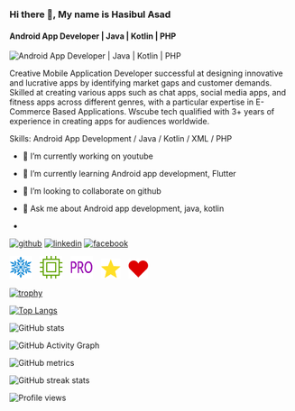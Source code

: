 


### Hi there 👋, My name is Hasibul Asad
#### Android App Developer | Java | Kotlin | PHP
![Android App Developer | Java | Kotlin | PHP](https://scontent.fdac139-1.fna.fbcdn.net/v/t39.30808-6/361629716_1025004175579766_5940303769646368039_n.jpg?_nc_cat=105&cb=99be929b-59f725be&ccb=1-7&_nc_sid=e3f864&_nc_ohc=HkifaJQ5CbMAX8UCTjy&_nc_ht=scontent.fdac139-1.fna&oh=00_AfDZdDb75rIFakbtwe7M30xRig0vS2o8_nd_yeaBSzzmew&oe=64C605CC)

Creative Mobile Application Developer successful at designing innovative and lucrative apps by identifying market gaps and customer demands. Skilled at creating various apps such as chat apps, social media apps, and fitness apps across different genres, with a particular expertise in E-Commerce Based Applications. Wscube tech qualified with 3+ years of experience in creating apps for audiences worldwide.

Skills: Android App Development / Java / Kotlin / XML / PHP

- 🔭 I’m currently working on youtube 
- 🌱 I’m currently learning Android app development, Flutter 
- 👯 I’m looking to collaborate on github 
- 💬 Ask me about Android app development, java, kotlin

- 
[<img src='https://cdn.jsdelivr.net/npm/simple-icons@3.0.1/icons/github.svg' alt='github' height='40'>](https://github.com/HasibulAsad)  [<img src='https://cdn.jsdelivr.net/npm/simple-icons@3.0.1/icons/linkedin.svg' alt='linkedin' height='40'>](https://www.linkedin.com/in/hasibul-asad-a88b71283/) [<img src='https://cdn.jsdelivr.net/npm/simple-icons@3.0.1/icons/facebook.svg' alt='facebook' height='40'>](https://www.facebook.com/panjeri.hasib)  

<a href='https://archiveprogram.github.com/'><img src='https://raw.githubusercontent.com/acervenky/animated-github-badges/master/assets/acbadge.gif' width='40' height='40'></a> <a href='https://docs.github.com/en/developers'><img src='https://raw.githubusercontent.com/acervenky/animated-github-badges/master/assets/devbadge.gif' width='40' height='40'></a> <a href='https://github.com/pricing'><img src='https://raw.githubusercontent.com/acervenky/animated-github-badges/master/assets/pro.gif' width='40' height='40'></a> <a href='https://stars.github.com/'><img src='https://raw.githubusercontent.com/acervenky/animated-github-badges/master/assets/starbadge.gif' width='35' height='35'></a> <a href='https://docs.github.com/en/github/supporting-the-open-source-community-with-github-sponsors'><img src='https://raw.githubusercontent.com/acervenky/animated-github-badges/master/assets/sponsorbadge.gif' width='35' height='35'></a> 

[![trophy](https://github-profile-trophy.vercel.app/?username=HasibulAsad)](https://github.com/ryo-ma/github-profile-trophy)

[![Top Langs](https://github-readme-stats.vercel.app/api/top-langs/?username=HasibulAsad)](https://github.com/anuraghazra/github-readme-stats)

![GitHub stats](https://github-readme-stats.vercel.app/api?username=HasibulAsad&show_icons=true)  

![GitHub Activity Graph](https://activity-graph.herokuapp.com/graph?username=HasibulAsad)  

![GitHub metrics](https://metrics.lecoq.io/HasibulAsad)  

![GitHub streak stats](https://streak-stats.demolab.com/?user=HasibulAsad)  

![Profile views](https://gpvc.arturio.dev/HasibulAsad)  
